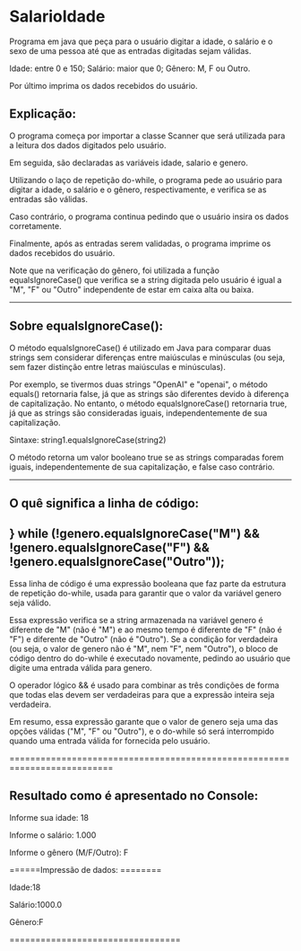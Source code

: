# SalarioIdade

Programa em java que peça para o usuário digitar a idade, o salário e o sexo de uma pessoa até que as entradas digitadas sejam válidas.

Idade: entre 0 e 150; Salário: maior que 0; Gênero: M, F ou Outro.

Por último imprima os dados recebidos do usuário.

<h2>Explicação:</h2>

O programa começa por importar a classe Scanner que será utilizada para a leitura dos dados digitados pelo usuário.

Em seguida, são declaradas as variáveis idade, salario e genero.

Utilizando o laço de repetição do-while, o programa pede ao usuário para digitar a idade, o salário e o gênero, respectivamente, e verifica se as entradas são válidas. 

Caso contrário, o programa continua pedindo que o usuário insira os dados corretamente.

Finalmente, após as entradas serem validadas, o programa imprime os dados recebidos do usuário.

Note que na verificação do gênero, foi utilizada a função equalsIgnoreCase() que verifica se a string digitada pelo usuário é igual a "M", "F" ou "Outro" 
independente de estar em caixa alta ou baixa.


------------------------------------------------------------------------

<h2>Sobre  equalsIgnoreCase():</h2>


O método equalsIgnoreCase() é utilizado em Java para comparar duas strings sem considerar diferenças entre maiúsculas e minúsculas (ou seja, sem fazer distinção entre letras maiúsculas e minúsculas).

Por exemplo, se tivermos duas strings "OpenAI" e "openai", o método equals() retornaria false, já que as strings são diferentes devido à diferença de capitalização. No entanto, o método equalsIgnoreCase() retornaria true, já que as strings são consideradas iguais, independentemente de sua capitalização.

Sintaxe: string1.equalsIgnoreCase(string2)

O método retorna um valor booleano true se as strings comparadas forem iguais, independentemente de sua capitalização, e false caso contrário.

-------------------------------------------------------------------------------------------------------------------------------------------------------

<h2>O quê significa a linha de código: </h2>

<h2>} while (!genero.equalsIgnoreCase("M") && !genero.equalsIgnoreCase("F") && !genero.equalsIgnoreCase("Outro"));</h2>

Essa linha de código é uma expressão booleana que faz parte da estrutura de repetição do-while, usada para garantir que o valor da variável genero seja válido.

Essa expressão verifica se a string armazenada na variável genero é diferente de "M" (não é "M") e ao mesmo tempo é diferente de "F" (não é "F") e diferente de "Outro" (não é "Outro"). Se a condição for verdadeira (ou seja, o valor de genero não é "M", nem "F", nem "Outro"), o bloco de código dentro do do-while é executado novamente, pedindo ao usuário que digite uma entrada válida para genero.

O operador lógico && é usado para combinar as três condições de forma que todas elas devem ser verdadeiras para que a expressão inteira seja verdadeira.

Em resumo, essa expressão garante que o valor de genero seja uma das opções válidas ("M", "F" ou "Outro"), e o do-while só será interrompido quando uma entrada válida for fornecida pelo usuário.




==========================================================================

<h2>Resultado como é apresentado no Console:</h2>

Informe sua idade:
18

 Informe o salário:
1.000

Informe o gênero (M/F/Outro):
F


 ======Impressão de dados: ========
 
 Idade:18
 
 Salário:1000.0
 
 Gênero:F
 
 =================================

